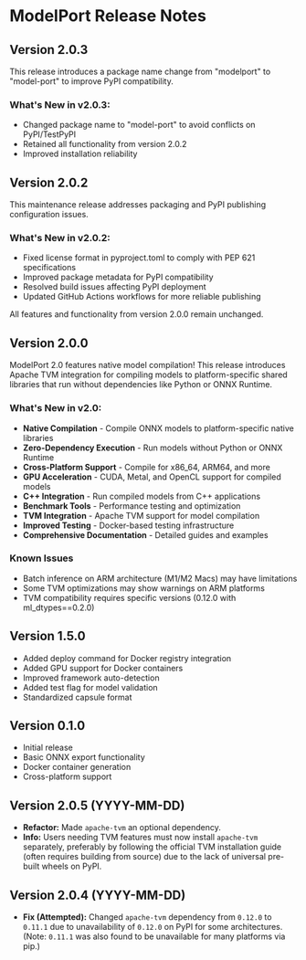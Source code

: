 # ModelPort Release Notes

## Version 2.0.3

This release introduces a package name change from "modelport" to "model-port" to improve PyPI compatibility.

### What's New in v2.0.3:
- Changed package name to "model-port" to avoid conflicts on PyPI/TestPyPI
- Retained all functionality from version 2.0.2
- Improved installation reliability

## Version 2.0.2

This maintenance release addresses packaging and PyPI publishing configuration issues.

### What's New in v2.0.2:
- Fixed license format in pyproject.toml to comply with PEP 621 specifications
- Improved package metadata for PyPI compatibility
- Resolved build issues affecting PyPI deployment
- Updated GitHub Actions workflows for more reliable publishing

All features and functionality from version 2.0.0 remain unchanged.

## Version 2.0.0

ModelPort 2.0 features native model compilation! This release introduces Apache TVM integration for compiling models to platform-specific shared libraries that run without dependencies like Python or ONNX Runtime.

### What's New in v2.0:
- **Native Compilation** - Compile ONNX models to platform-specific native libraries
- **Zero-Dependency Execution** - Run models without Python or ONNX Runtime
- **Cross-Platform Support** - Compile for x86_64, ARM64, and more
- **GPU Acceleration** - CUDA, Metal, and OpenCL support for compiled models
- **C++ Integration** - Run compiled models from C++ applications
- **Benchmark Tools** - Performance testing and optimization
- **TVM Integration** - Apache TVM support for model compilation
- **Improved Testing** - Docker-based testing infrastructure
- **Comprehensive Documentation** - Detailed guides and examples

### Known Issues
- Batch inference on ARM architecture (M1/M2 Macs) may have limitations
- Some TVM optimizations may show warnings on ARM platforms
- TVM compatibility requires specific versions (0.12.0 with ml_dtypes==0.2.0)

## Version 1.5.0

- Added deploy command for Docker registry integration
- Added GPU support for Docker containers
- Improved framework auto-detection
- Added test flag for model validation
- Standardized capsule format

## Version 0.1.0

- Initial release
- Basic ONNX export functionality
- Docker container generation
- Cross-platform support

## Version 2.0.5 (YYYY-MM-DD)

*   **Refactor:** Made `apache-tvm` an optional dependency.
*   **Info:** Users needing TVM features must now install `apache-tvm` separately, preferably by following the official TVM installation guide (often requires building from source) due to the lack of universal pre-built wheels on PyPI.

## Version 2.0.4 (YYYY-MM-DD)

*   **Fix (Attempted):** Changed `apache-tvm` dependency from `0.12.0` to `0.11.1` due to unavailability of `0.12.0` on PyPI for some architectures. (Note: `0.11.1` was also found to be unavailable for many platforms via pip.) 